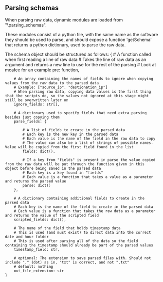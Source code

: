 ## Parsing schemas
When parsing raw data, dynamic modules are loaded from "\parsing_schemas".

These modules consist of a python file, with the same name as the software they should be used to parse, and should expose a function 'getSchema' that returns a python dictionary, used to parse the raw data.

The schema object should be structured as follows:
	{
		# A function called when first reading a line of raw data
		# Takes the line of raw data as an argument and returns a new line to use for the rest of the parsing
		# Look at mcafee for an example
		pre: function,

		# An array containing the names of fields to ignore when copying values from the raw data to the parsed data
		# Example: ["source_ip", "destionation_ip"]
		# When parsing raw data, copying data values is the first thing that the scripts do, so the values not ignored at this stage might still be overwritten later on
		ignore_fields: str[],
		
		# A dictionary used to specify fields that need extra parsing besides just copying them
		parse_fields: {
			
			# A list of fields to create in the parsed data
			# Each key is the new key in the parsed data
			# Each value is the name of the field in the raw data to copy
			# The value can also be a list of strings of possible names. Value will be copied from the first field found in the list
			fields: dict(),

			# If a key from "fields" is present in parse the value copied from the raw data will be put through the function given in this object before being saved in the parsed data
			# Each key is a key found in "fields"
			# Each value is a function that takes a value as a parameter and returns the parsed value
			parse: dict()
		},

		# A dictionary containing additional fields to create in the parsed data
		# Each key is the name of the field to create in the parsed data
		# Each value is a function that takes the raw data as a parameter and returns the value of the scripted field
		scripted_fields: dict(),

		# The name of the field that holds timestamp data
		# This is used (and must exist) to direct data into the correct date and hour folder
		# This is used after parsing all of the data so the field containing the timestamp should already be part of the parsed values
		timestamp_field: str,

		# optional: The extension to save parsed files with. Should not include "." (dot) as in, "txt" is correct, and not ".txt"
		# default: nothing
		out_file_extension: str
	}